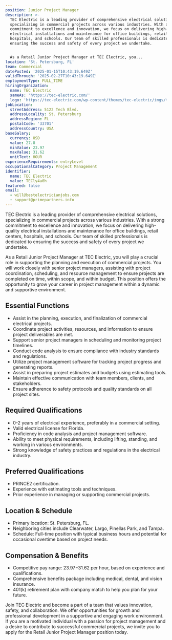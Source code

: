 ```yaml
---
position: Junior Project Manager
description: >-
  TEC Electric is a leading provider of comprehensive electrical solutions,
  specializing in commercial projects across various industries. With a strong
  commitment to excellence and innovation, we focus on delivering high-quality
  electrical installations and maintenance for office buildings, retail centers,
  hospitals, and schools. Our team of skilled professionals is dedicated to
  ensuring the success and safety of every project we undertake.


  As a Retail Junior Project Manager at TEC Electric, you...
location: 'St. Petersburg, FL'
team: Commercial
datePosted: '2025-01-15T10:43:19.649Z'
validThrough: '2025-02-27T10:43:19.649Z'
employmentType: FULL_TIME
hiringOrganization:
  name: TEC Electric
  sameAs: 'https://tec-electric.com/'
  logo: 'https://tec-electric.com/wp-content/themes/tec-electric/imgs/tec-logo.png'
jobLocation:
  streetAddress: 5122 Tech Blvd.
  addressLocality: St. Petersburg
  addressRegion: FL
  postalCode: '33701'
  addressCountry: USA
baseSalary:
  currency: USD
  value: 27.8
  minValue: 23.97
  maxValue: 31.62
  unitText: HOUR
experienceRequirements: entryLevel
occupationalCategory: Project Management
identifier:
  name: TEC Electric
  value: TECly4a0h
featured: false
email:
  - will@bestelectricianjobs.com
  - support@primepartners.info
---
```




TEC Electric is a leading provider of comprehensive electrical solutions, specializing in commercial projects across various industries. With a strong commitment to excellence and innovation, we focus on delivering high-quality electrical installations and maintenance for office buildings, retail centers, hospitals, and schools. Our team of skilled professionals is dedicated to ensuring the success and safety of every project we undertake.

As a Retail Junior Project Manager at TEC Electric, you will play a crucial role in supporting the planning and execution of commercial projects. You will work closely with senior project managers, assisting with project coordination, scheduling, and resource management to ensure projects are completed on time, within scope, and within budget. This position offers the opportunity to grow your career in project management within a dynamic and supportive environment.

## Essential Functions
- Assist in the planning, execution, and finalization of commercial electrical projects.
- Coordinate project activities, resources, and information to ensure project deliverables are met.
- Support senior project managers in scheduling and monitoring project timelines.
- Conduct code analysis to ensure compliance with industry standards and regulations.
- Utilize project management software for tracking project progress and generating reports.
- Assist in preparing project estimates and budgets using estimating tools.
- Maintain effective communication with team members, clients, and stakeholders.
- Ensure adherence to safety protocols and quality standards on all project sites.

## Required Qualifications
- 0-2 years of electrical experience, preferably in a commercial setting.
- Valid electrical license for Florida.
- Proficiency in code analysis and project management software.
- Ability to meet physical requirements, including lifting, standing, and working in various environments.
- Strong knowledge of safety practices and regulations in the electrical industry.

## Preferred Qualifications
- PRINCE2 certification.
- Experience with estimating tools and techniques.
- Prior experience in managing or supporting commercial projects.

## Location & Schedule
- Primary location: St. Petersburg, FL.
- Neighboring cities include Clearwater, Largo, Pinellas Park, and Tampa.
- Schedule: Full-time position with typical business hours and potential for occasional overtime based on project needs.

## Compensation & Benefits
- Competitive pay range: $23.97-$31.62 per hour, based on experience and qualifications.
- Comprehensive benefits package including medical, dental, and vision insurance.
- 401(k) retirement plan with company match to help you plan for your future.

Join TEC Electric and become a part of a team that values innovation, safety, and collaboration. We offer opportunities for growth and professional development in a supportive and engaging work environment. If you are a motivated individual with a passion for project management and a desire to contribute to successful commercial projects, we invite you to apply for the Retail Junior Project Manager position today.
